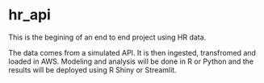 # hr_api

This is the begining of an end to end project using HR data. 

The data comes from a simulated API. It is then ingested, transfromed and loaded in AWS. 
Modeling and analysis will be done in R or Python and the results will be deployed using R Shiny or Streamlit. 

